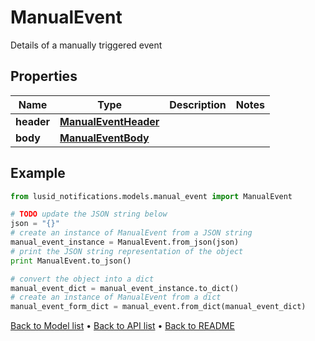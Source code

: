 # ManualEvent

Details of a manually triggered event

## Properties
Name | Type | Description | Notes
------------ | ------------- | ------------- | -------------
**header** | [**ManualEventHeader**](ManualEventHeader.md) |  | 
**body** | [**ManualEventBody**](ManualEventBody.md) |  | 

## Example

```python
from lusid_notifications.models.manual_event import ManualEvent

# TODO update the JSON string below
json = "{}"
# create an instance of ManualEvent from a JSON string
manual_event_instance = ManualEvent.from_json(json)
# print the JSON string representation of the object
print ManualEvent.to_json()

# convert the object into a dict
manual_event_dict = manual_event_instance.to_dict()
# create an instance of ManualEvent from a dict
manual_event_form_dict = manual_event.from_dict(manual_event_dict)
```
[Back to Model list](../README.md#documentation-for-models) &#8226; [Back to API list](../README.md#documentation-for-api-endpoints) &#8226; [Back to README](../README.md)


